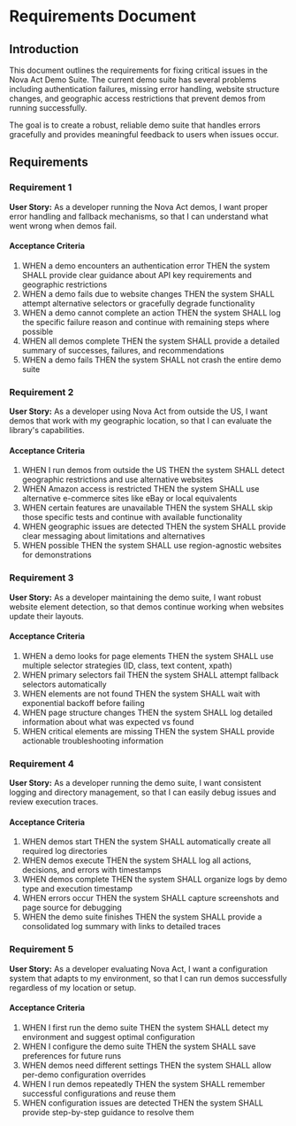 # Requirements Document

## Introduction

This document outlines the requirements for fixing critical issues in the Nova Act Demo Suite. The current demo suite has several problems including authentication failures, missing error handling, website structure changes, and geographic access restrictions that prevent demos from running successfully.

The goal is to create a robust, reliable demo suite that handles errors gracefully and provides meaningful feedback to users when issues occur.

## Requirements

### Requirement 1

**User Story:** As a developer running the Nova Act demos, I want proper error handling and fallback mechanisms, so that I can understand what went wrong when demos fail.

#### Acceptance Criteria

1. WHEN a demo encounters an authentication error THEN the system SHALL provide clear guidance about API key requirements and geographic restrictions
2. WHEN a demo fails due to website changes THEN the system SHALL attempt alternative selectors or gracefully degrade functionality
3. WHEN a demo cannot complete an action THEN the system SHALL log the specific failure reason and continue with remaining steps where possible
4. WHEN all demos complete THEN the system SHALL provide a detailed summary of successes, failures, and recommendations
5. WHEN a demo fails THEN the system SHALL not crash the entire demo suite

### Requirement 2

**User Story:** As a developer using Nova Act from outside the US, I want demos that work with my geographic location, so that I can evaluate the library's capabilities.

#### Acceptance Criteria

1. WHEN I run demos from outside the US THEN the system SHALL detect geographic restrictions and use alternative websites
2. WHEN Amazon access is restricted THEN the system SHALL use alternative e-commerce sites like eBay or local equivalents
3. WHEN certain features are unavailable THEN the system SHALL skip those specific tests and continue with available functionality
4. WHEN geographic issues are detected THEN the system SHALL provide clear messaging about limitations and alternatives
5. WHEN possible THEN the system SHALL use region-agnostic websites for demonstrations

### Requirement 3

**User Story:** As a developer maintaining the demo suite, I want robust website element detection, so that demos continue working when websites update their layouts.

#### Acceptance Criteria

1. WHEN a demo looks for page elements THEN the system SHALL use multiple selector strategies (ID, class, text content, xpath)
2. WHEN primary selectors fail THEN the system SHALL attempt fallback selectors automatically
3. WHEN elements are not found THEN the system SHALL wait with exponential backoff before failing
4. WHEN page structure changes THEN the system SHALL log detailed information about what was expected vs found
5. WHEN critical elements are missing THEN the system SHALL provide actionable troubleshooting information

### Requirement 4

**User Story:** As a developer running the demo suite, I want consistent logging and directory management, so that I can easily debug issues and review execution traces.

#### Acceptance Criteria

1. WHEN demos start THEN the system SHALL automatically create all required log directories
2. WHEN demos execute THEN the system SHALL log all actions, decisions, and errors with timestamps
3. WHEN demos complete THEN the system SHALL organize logs by demo type and execution timestamp
4. WHEN errors occur THEN the system SHALL capture screenshots and page source for debugging
5. WHEN the demo suite finishes THEN the system SHALL provide a consolidated log summary with links to detailed traces

### Requirement 5

**User Story:** As a developer evaluating Nova Act, I want a configuration system that adapts to my environment, so that I can run demos successfully regardless of my location or setup.

#### Acceptance Criteria

1. WHEN I first run the demo suite THEN the system SHALL detect my environment and suggest optimal configuration
2. WHEN I configure the demo suite THEN the system SHALL save preferences for future runs
3. WHEN demos need different settings THEN the system SHALL allow per-demo configuration overrides
4. WHEN I run demos repeatedly THEN the system SHALL remember successful configurations and reuse them
5. WHEN configuration issues are detected THEN the system SHALL provide step-by-step guidance to resolve them